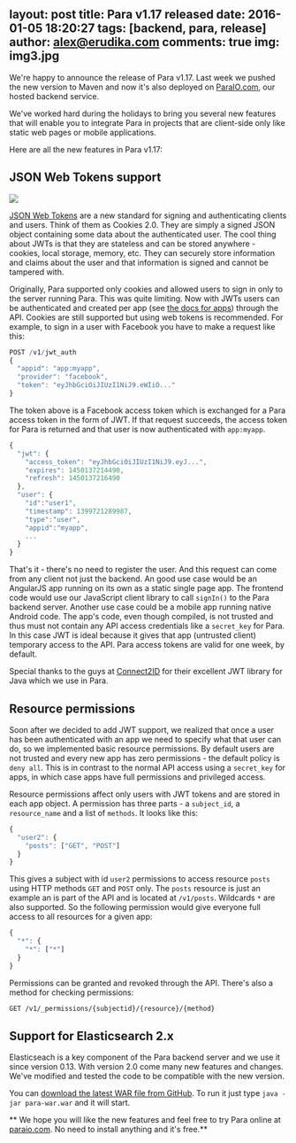 layout: post
title: Para v1.17 released
date: 2016-01-05 18:20:27
tags: [backend, para, release]
author: alex@erudika.com
comments: true
img: img3.jpg
---

We're happy to announce the release of Para v1.17. Last week we pushed the new version to Maven and now it's also
deployed on [ParaIO.com](https://paraio.com), our hosted backend service.

<!-- more -->

We've worked hard during the holidays to bring you several new features that will enable you to integrate Para in
projects that are client-side only like static web pages or mobile applications.

Here are all the new features in Para v1.17:

<!--
Added JSON Web Tokens support
Added methods to grant and revoke permissions for users
Fixed Maven's JAR and WAR assembly - there's a single 'fat' executable WAR now
Updated Elasticsearch to v2.1.1
Updated design & added features to web console
-->

## JSON Web Tokens support

![](http://www.erudika.com/assets/img/blogpost_media2.png)

[JSON Web Tokens](http://jwt.io/) are a new standard for signing and authenticating clients and users. Think of them as
Cookies 2.0. They are simply a signed JSON object containing some data about the authenticated user. The cool thing about
JWTs is that they are stateless and can be stored anywhere - cookies, local storage, memory, etc. They can securely
store information and claims about the user and that information is signed and cannot be tampered with.

Originally, Para supported only cookies and allowed users to sign in only to the server running Para.
This was quite limiting. Now with JWTs users can be authenticated and created per app
(see [the docs for apps](http://www.paraio.org/docs/#011-apps)) through the API.
Cookies are still supported but using web tokens is recommended. For example, to sign in a user with
Facebook you have to make a request like this:

```js
POST /v1/jwt_auth
{
  "appid": "app:myapp",
  "provider": "facebook",
  "token": "eyJhbGciOiJIUzI1NiJ9.eWIiO..."
}
```

The token above is a Facebook access token which is exchanged for a Para access token in the form of JWT.
If that request succeeds, the access token for Para is returned and that user is now authenticated with `app:myapp`.

```js
{
  "jwt": {
    "access_token": "eyJhbGciOiJIUzI1NiJ9.eyJ...",
    "expires": 1450137214490,
    "refresh": 1450137216490
  },
  "user": {
    "id":"user1",
    "timestamp": 1399721289987,
    "type":"user",
    "appid":"myapp",
    ...
  }
}
```

That's it - there's no need to register the user. And this request can come from any client not just the backend.
An good use case would be an AngularJS app running on its own as a static single page app. The frontend code would use
our JavaScript client library to call `signIn()` to the Para backend server. Another use case could be a mobile app
running native Android code. The app's code, even though compiled, is not trusted and thus must not contain any
API access credentials like a `secret_key` for Para. In this case JWT is ideal because it gives that app (untrusted client)
temporary access to the API. Para access tokens are valid for one week, by default.

Special thanks to the guys at [Connect2ID](http://connect2id.com/products/nimbus-jose-jwt) for their excellent JWT
library for Java which we use in Para.

## Resource permissions

Soon after we decided to add JWT support, we realized that once a user has been authenticated with an app we need to
specify what that user can do, so we implemented basic resource permissions. By default users are not trusted and every
new app has zero permissions - the default policy is `deny all`. This is in contrast to the normal API access using a
`secret_key` for apps, in which case apps have full permissions and privileged access.

Resource permissions affect only users with JWT tokens and are stored in each app object. A permission has three parts -
a `subject_id`, a `resource_name` and a list of `methods`. It looks like this:

```js
{
  "user2": {
    "posts": ["GET", "POST"]
  }
}
```

This gives a subject with id `user2` permissions to access resource `posts` using HTTP methods `GET` and `POST` only.
The `posts` resource is just an example an is part of the API and is located at `/v1/posts`. Wildcards `*` are also
supported. So the following permission would give everyone full access to all resources for a given app:

```js
{
  "*": {
    "*": ["*"]
  }
}
```

Permissions can be granted and revoked through the API. There's also a method for checking permissions:

```txt
GET /v1/_permissions/{subjectid}/{resource}/{method}
```

## Support for Elasticsearch 2.x

Elasticseach is a key component of the Para backend server and we use it since version 0.13. With version 2.0 come many
new features and changes. We've modified and tested the code to be compatible with the new version.

You can [download the latest WAR file from GitHub](https://github.com/Erudika/para/releases/).
To run it just type `java -jar para-war.war` and it will start.

** We hope you will like the new features and feel free to try Para online at [paraio.com](https://paraio.com).
No need to install anything and it's free.**
